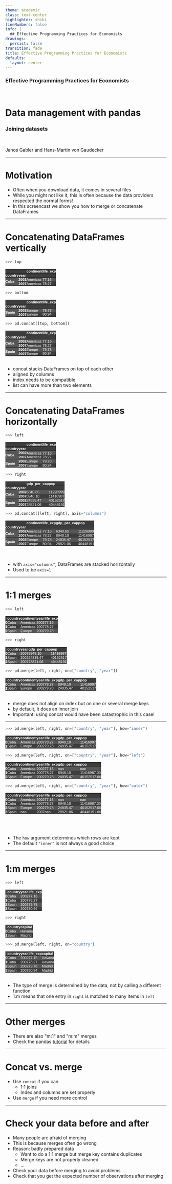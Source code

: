 ```yaml
---
theme: academic
class: text-center
highlighter: shiki
lineNumbers: false
info: |
  ## Effective Programming Practices for Economists
drawings:
  persist: false
transition: fade
title: Effective Programming Practices for Economists
defaults:
  layout: center
---
```


### Effective Programming Practices for Economists

<br>

# Data management with pandas

### Joining datasets

<br>


Janoś Gabler and Hans-Martin von Gaudecker

---

# Motivation

- Often when you download data, it comes in several files
- While you might not like it, this is often because the data providers respected
the normal forms!
- In this screencast we show you how to merge or concatenate DataFrames


---

# Concatenating DataFrames vertically


<div class="flex gap-12">
<div>

```python
>>> top
```

<style type="text/css">
#T_ab9b2   {
  margin: 0;
  font-family: "Helvetica", "Helvetica", sans-serif;
  border-collapse: collapse;
  border: none;
  font-size: 80%;
  color: #fff;
}
#T_ab9b2 thead {
  background-color: #3d3d3d;
}
#T_ab9b2 tbody tr:nth-child(even) {
  background-color: #3d3d3d;
}
#T_ab9b2 tbody tr:nth-child(odd) {
  background-color: #565656;
}
#T_ab9b2 td {
  padding: 0em;
}
#T_ab9b2 th {
  font-weight: bold;
  text-align: left;
  padding: 0em;
}
#T_ab9b2 caption {
  caption-side: bottom;
}
</style>
<table id="T_ab9b2">
  <thead>
    <tr>
      <th class="blank" >&nbsp;</th>
      <th class="blank level0" >&nbsp;</th>
      <th id="T_ab9b2_level0_col0" class="col_heading level0 col0" >continent</th>
      <th id="T_ab9b2_level0_col1" class="col_heading level0 col1" >life_exp</th>
    </tr>
    <tr>
      <th class="index_name level0" >country</th>
      <th class="index_name level1" >year</th>
      <th class="blank col0" >&nbsp;</th>
      <th class="blank col1" >&nbsp;</th>
    </tr>
  </thead>
  <tbody>
    <tr>
      <th id="T_ab9b2_level0_row0" class="row_heading level0 row0" rowspan="2">Cuba</th>
      <th id="T_ab9b2_level1_row0" class="row_heading level1 row0" >2002</th>
      <td id="T_ab9b2_row0_col0" class="data row0 col0" >Americas</td>
      <td id="T_ab9b2_row0_col1" class="data row0 col1" >77.16</td>
    </tr>
    <tr>
      <th id="T_ab9b2_level1_row1" class="row_heading level1 row1" >2007</th>
      <td id="T_ab9b2_row1_col0" class="data row1 col0" >Americas</td>
      <td id="T_ab9b2_row1_col1" class="data row1 col1" >78.27</td>
    </tr>
  </tbody>
</table>



```python
>>> bottom
```

<style type="text/css">
#T_849c2   {
  margin: 0;
  font-family: "Helvetica", "Helvetica", sans-serif;
  border-collapse: collapse;
  border: none;
  font-size: 80%;
  color: #fff;
}
#T_849c2 thead {
  background-color: #3d3d3d;
}
#T_849c2 tbody tr:nth-child(even) {
  background-color: #3d3d3d;
}
#T_849c2 tbody tr:nth-child(odd) {
  background-color: #565656;
}
#T_849c2 td {
  padding: 0em;
}
#T_849c2 th {
  font-weight: bold;
  text-align: left;
  padding: 0em;
}
#T_849c2 caption {
  caption-side: bottom;
}
</style>
<table id="T_849c2">
  <thead>
    <tr>
      <th class="blank" >&nbsp;</th>
      <th class="blank level0" >&nbsp;</th>
      <th id="T_849c2_level0_col0" class="col_heading level0 col0" >continent</th>
      <th id="T_849c2_level0_col1" class="col_heading level0 col1" >life_exp</th>
    </tr>
    <tr>
      <th class="index_name level0" >country</th>
      <th class="index_name level1" >year</th>
      <th class="blank col0" >&nbsp;</th>
      <th class="blank col1" >&nbsp;</th>
    </tr>
  </thead>
  <tbody>
    <tr>
      <th id="T_849c2_level0_row0" class="row_heading level0 row0" rowspan="2">Spain</th>
      <th id="T_849c2_level1_row0" class="row_heading level1 row0" >2002</th>
      <td id="T_849c2_row0_col0" class="data row0 col0" >Europe</td>
      <td id="T_849c2_row0_col1" class="data row0 col1" >79.78</td>
    </tr>
    <tr>
      <th id="T_849c2_level1_row1" class="row_heading level1 row1" >2007</th>
      <td id="T_849c2_row1_col0" class="data row1 col0" >Europe</td>
      <td id="T_849c2_row1_col1" class="data row1 col1" >80.94</td>
    </tr>
  </tbody>
</table>



</div>
<div>

```python
>>> pd.concat([top, bottom])
```

<style type="text/css">
#T_65011   {
  margin: 0;
  font-family: "Helvetica", "Helvetica", sans-serif;
  border-collapse: collapse;
  border: none;
  font-size: 80%;
  color: #fff;
}
#T_65011 thead {
  background-color: #3d3d3d;
}
#T_65011 tbody tr:nth-child(even) {
  background-color: #3d3d3d;
}
#T_65011 tbody tr:nth-child(odd) {
  background-color: #565656;
}
#T_65011 td {
  padding: 0em;
}
#T_65011 th {
  font-weight: bold;
  text-align: left;
  padding: 0em;
}
#T_65011 caption {
  caption-side: bottom;
}
</style>
<table id="T_65011">
  <thead>
    <tr>
      <th class="blank" >&nbsp;</th>
      <th class="blank level0" >&nbsp;</th>
      <th id="T_65011_level0_col0" class="col_heading level0 col0" >continent</th>
      <th id="T_65011_level0_col1" class="col_heading level0 col1" >life_exp</th>
    </tr>
    <tr>
      <th class="index_name level0" >country</th>
      <th class="index_name level1" >year</th>
      <th class="blank col0" >&nbsp;</th>
      <th class="blank col1" >&nbsp;</th>
    </tr>
  </thead>
  <tbody>
    <tr>
      <th id="T_65011_level0_row0" class="row_heading level0 row0" rowspan="2">Cuba</th>
      <th id="T_65011_level1_row0" class="row_heading level1 row0" >2002</th>
      <td id="T_65011_row0_col0" class="data row0 col0" >Americas</td>
      <td id="T_65011_row0_col1" class="data row0 col1" >77.16</td>
    </tr>
    <tr>
      <th id="T_65011_level1_row1" class="row_heading level1 row1" >2007</th>
      <td id="T_65011_row1_col0" class="data row1 col0" >Americas</td>
      <td id="T_65011_row1_col1" class="data row1 col1" >78.27</td>
    </tr>
    <tr>
      <th id="T_65011_level0_row2" class="row_heading level0 row2" rowspan="2">Spain</th>
      <th id="T_65011_level1_row2" class="row_heading level1 row2" >2002</th>
      <td id="T_65011_row2_col0" class="data row2 col0" >Europe</td>
      <td id="T_65011_row2_col1" class="data row2 col1" >79.78</td>
    </tr>
    <tr>
      <th id="T_65011_level1_row3" class="row_heading level1 row3" >2007</th>
      <td id="T_65011_row3_col0" class="data row3 col0" >Europe</td>
      <td id="T_65011_row3_col1" class="data row3 col1" >80.94</td>
    </tr>
  </tbody>
</table>

<br/>

- concat stacks DataFrames on top of each other
- aligned by columns
- index needs to be compatible
- list can have more than two elements



</div>
</div>


---

# Concatenating DataFrames horizontally

<div class="flex gap-12">
<div>

```python
>>> left
```

<style type="text/css">
#T_50eaf   {
  margin: 0;
  font-family: "Helvetica", "Helvetica", sans-serif;
  border-collapse: collapse;
  border: none;
  font-size: 80%;
  color: #fff;
}
#T_50eaf thead {
  background-color: #3d3d3d;
}
#T_50eaf tbody tr:nth-child(even) {
  background-color: #3d3d3d;
}
#T_50eaf tbody tr:nth-child(odd) {
  background-color: #565656;
}
#T_50eaf td {
  padding: 0em;
}
#T_50eaf th {
  font-weight: bold;
  text-align: left;
  padding: 0em;
}
#T_50eaf caption {
  caption-side: bottom;
}
</style>
<table id="T_50eaf">
  <thead>
    <tr>
      <th class="blank" >&nbsp;</th>
      <th class="blank level0" >&nbsp;</th>
      <th id="T_50eaf_level0_col0" class="col_heading level0 col0" >continent</th>
      <th id="T_50eaf_level0_col1" class="col_heading level0 col1" >life_exp</th>
    </tr>
    <tr>
      <th class="index_name level0" >country</th>
      <th class="index_name level1" >year</th>
      <th class="blank col0" >&nbsp;</th>
      <th class="blank col1" >&nbsp;</th>
    </tr>
  </thead>
  <tbody>
    <tr>
      <th id="T_50eaf_level0_row0" class="row_heading level0 row0" rowspan="2">Cuba</th>
      <th id="T_50eaf_level1_row0" class="row_heading level1 row0" >2002</th>
      <td id="T_50eaf_row0_col0" class="data row0 col0" >Americas</td>
      <td id="T_50eaf_row0_col1" class="data row0 col1" >77.16</td>
    </tr>
    <tr>
      <th id="T_50eaf_level1_row1" class="row_heading level1 row1" >2007</th>
      <td id="T_50eaf_row1_col0" class="data row1 col0" >Americas</td>
      <td id="T_50eaf_row1_col1" class="data row1 col1" >78.27</td>
    </tr>
    <tr>
      <th id="T_50eaf_level0_row2" class="row_heading level0 row2" rowspan="2">Spain</th>
      <th id="T_50eaf_level1_row2" class="row_heading level1 row2" >2002</th>
      <td id="T_50eaf_row2_col0" class="data row2 col0" >Europe</td>
      <td id="T_50eaf_row2_col1" class="data row2 col1" >79.78</td>
    </tr>
    <tr>
      <th id="T_50eaf_level1_row3" class="row_heading level1 row3" >2007</th>
      <td id="T_50eaf_row3_col0" class="data row3 col0" >Europe</td>
      <td id="T_50eaf_row3_col1" class="data row3 col1" >80.94</td>
    </tr>
  </tbody>
</table>

```python
>>> right
```

<style type="text/css">
#T_a05f6   {
  margin: 0;
  font-family: "Helvetica", "Helvetica", sans-serif;
  border-collapse: collapse;
  border: none;
  font-size: 80%;
  color: #fff;
}
#T_a05f6 thead {
  background-color: #3d3d3d;
}
#T_a05f6 tbody tr:nth-child(even) {
  background-color: #3d3d3d;
}
#T_a05f6 tbody tr:nth-child(odd) {
  background-color: #565656;
}
#T_a05f6 td {
  padding: 0em;
}
#T_a05f6 th {
  font-weight: bold;
  text-align: left;
  padding: 0em;
}
#T_a05f6 caption {
  caption-side: bottom;
}
</style>
<table id="T_a05f6">
  <thead>
    <tr>
      <th class="blank" >&nbsp;</th>
      <th class="blank level0" >&nbsp;</th>
      <th id="T_a05f6_level0_col0" class="col_heading level0 col0" >gdp_per_cap</th>
      <th id="T_a05f6_level0_col1" class="col_heading level0 col1" >pop</th>
    </tr>
    <tr>
      <th class="index_name level0" >country</th>
      <th class="index_name level1" >year</th>
      <th class="blank col0" >&nbsp;</th>
      <th class="blank col1" >&nbsp;</th>
    </tr>
  </thead>
  <tbody>
    <tr>
      <th id="T_a05f6_level0_row0" class="row_heading level0 row0" rowspan="2">Cuba</th>
      <th id="T_a05f6_level1_row0" class="row_heading level1 row0" >2002</th>
      <td id="T_a05f6_row0_col0" class="data row0 col0" >6340.65</td>
      <td id="T_a05f6_row0_col1" class="data row0 col1" >11226999</td>
    </tr>
    <tr>
      <th id="T_a05f6_level1_row1" class="row_heading level1 row1" >2007</th>
      <td id="T_a05f6_row1_col0" class="data row1 col0" >8948.10</td>
      <td id="T_a05f6_row1_col1" class="data row1 col1" >11416987</td>
    </tr>
    <tr>
      <th id="T_a05f6_level0_row2" class="row_heading level0 row2" rowspan="2">Spain</th>
      <th id="T_a05f6_level1_row2" class="row_heading level1 row2" >2002</th>
      <td id="T_a05f6_row2_col0" class="data row2 col0" >24835.47</td>
      <td id="T_a05f6_row2_col1" class="data row2 col1" >40152517</td>
    </tr>
    <tr>
      <th id="T_a05f6_level1_row3" class="row_heading level1 row3" >2007</th>
      <td id="T_a05f6_row3_col0" class="data row3 col0" >28821.06</td>
      <td id="T_a05f6_row3_col1" class="data row3 col1" >40448191</td>
    </tr>
  </tbody>
</table>


</div>
<div>

```python
>>> pd.concat([left, right], axis="columns")
```

<style type="text/css">
#T_fe317   {
  margin: 0;
  font-family: "Helvetica", "Helvetica", sans-serif;
  border-collapse: collapse;
  border: none;
  font-size: 80%;
  color: #fff;
}
#T_fe317 thead {
  background-color: #3d3d3d;
}
#T_fe317 tbody tr:nth-child(even) {
  background-color: #3d3d3d;
}
#T_fe317 tbody tr:nth-child(odd) {
  background-color: #565656;
}
#T_fe317 td {
  padding: 0em;
}
#T_fe317 th {
  font-weight: bold;
  text-align: left;
  padding: 0em;
}
#T_fe317 caption {
  caption-side: bottom;
}
</style>
<table id="T_fe317">
  <thead>
    <tr>
      <th class="blank" >&nbsp;</th>
      <th class="blank level0" >&nbsp;</th>
      <th id="T_fe317_level0_col0" class="col_heading level0 col0" >continent</th>
      <th id="T_fe317_level0_col1" class="col_heading level0 col1" >life_exp</th>
      <th id="T_fe317_level0_col2" class="col_heading level0 col2" >gdp_per_cap</th>
      <th id="T_fe317_level0_col3" class="col_heading level0 col3" >pop</th>
    </tr>
    <tr>
      <th class="index_name level0" >country</th>
      <th class="index_name level1" >year</th>
      <th class="blank col0" >&nbsp;</th>
      <th class="blank col1" >&nbsp;</th>
      <th class="blank col2" >&nbsp;</th>
      <th class="blank col3" >&nbsp;</th>
    </tr>
  </thead>
  <tbody>
    <tr>
      <th id="T_fe317_level0_row0" class="row_heading level0 row0" rowspan="2">Cuba</th>
      <th id="T_fe317_level1_row0" class="row_heading level1 row0" >2002</th>
      <td id="T_fe317_row0_col0" class="data row0 col0" >Americas</td>
      <td id="T_fe317_row0_col1" class="data row0 col1" >77.16</td>
      <td id="T_fe317_row0_col2" class="data row0 col2" >6340.65</td>
      <td id="T_fe317_row0_col3" class="data row0 col3" >11226999</td>
    </tr>
    <tr>
      <th id="T_fe317_level1_row1" class="row_heading level1 row1" >2007</th>
      <td id="T_fe317_row1_col0" class="data row1 col0" >Americas</td>
      <td id="T_fe317_row1_col1" class="data row1 col1" >78.27</td>
      <td id="T_fe317_row1_col2" class="data row1 col2" >8948.10</td>
      <td id="T_fe317_row1_col3" class="data row1 col3" >11416987</td>
    </tr>
    <tr>
      <th id="T_fe317_level0_row2" class="row_heading level0 row2" rowspan="2">Spain</th>
      <th id="T_fe317_level1_row2" class="row_heading level1 row2" >2002</th>
      <td id="T_fe317_row2_col0" class="data row2 col0" >Europe</td>
      <td id="T_fe317_row2_col1" class="data row2 col1" >79.78</td>
      <td id="T_fe317_row2_col2" class="data row2 col2" >24835.47</td>
      <td id="T_fe317_row2_col3" class="data row2 col3" >40152517</td>
    </tr>
    <tr>
      <th id="T_fe317_level1_row3" class="row_heading level1 row3" >2007</th>
      <td id="T_fe317_row3_col0" class="data row3 col0" >Europe</td>
      <td id="T_fe317_row3_col1" class="data row3 col1" >80.94</td>
      <td id="T_fe317_row3_col2" class="data row3 col2" >28821.06</td>
      <td id="T_fe317_row3_col3" class="data row3 col3" >40448191</td>
    </tr>
  </tbody>
</table>

<br/>
<br/>

- with `axis="columns"`, DataFrames are stacked horizontally
- Used to be `axis=1`

</div>
</div>

---

# 1:1 merges


<div class="flex gap-12">
<div>

```python
>>> left
```

<style type="text/css">
#T_13a7a   {
  margin: 0;
  font-family: "Helvetica", "Helvetica", sans-serif;
  border-collapse: collapse;
  border: none;
  font-size: 80%;
  color: #fff;
}
#T_13a7a thead {
  background-color: #3d3d3d;
}
#T_13a7a tbody tr:nth-child(even) {
  background-color: #3d3d3d;
}
#T_13a7a tbody tr:nth-child(odd) {
  background-color: #565656;
}
#T_13a7a td {
  padding: 0em;
}
#T_13a7a th {
  font-weight: bold;
  text-align: left;
  padding: 0em;
}
#T_13a7a caption {
  caption-side: bottom;
}
</style>
<table id="T_13a7a">
  <thead>
    <tr>
      <th class="blank level0" >&nbsp;</th>
      <th id="T_13a7a_level0_col0" class="col_heading level0 col0" >country</th>
      <th id="T_13a7a_level0_col1" class="col_heading level0 col1" >continent</th>
      <th id="T_13a7a_level0_col2" class="col_heading level0 col2" >year</th>
      <th id="T_13a7a_level0_col3" class="col_heading level0 col3" >life_exp</th>
    </tr>
  </thead>
  <tbody>
    <tr>
      <th id="T_13a7a_level0_row0" class="row_heading level0 row0" >0</th>
      <td id="T_13a7a_row0_col0" class="data row0 col0" >Cuba</td>
      <td id="T_13a7a_row0_col1" class="data row0 col1" >Americas</td>
      <td id="T_13a7a_row0_col2" class="data row0 col2" >2002</td>
      <td id="T_13a7a_row0_col3" class="data row0 col3" >77.16</td>
    </tr>
    <tr>
      <th id="T_13a7a_level0_row1" class="row_heading level0 row1" >1</th>
      <td id="T_13a7a_row1_col0" class="data row1 col0" >Cuba</td>
      <td id="T_13a7a_row1_col1" class="data row1 col1" >Americas</td>
      <td id="T_13a7a_row1_col2" class="data row1 col2" >2007</td>
      <td id="T_13a7a_row1_col3" class="data row1 col3" >78.27</td>
    </tr>
    <tr>
      <th id="T_13a7a_level0_row2" class="row_heading level0 row2" >2</th>
      <td id="T_13a7a_row2_col0" class="data row2 col0" >Spain</td>
      <td id="T_13a7a_row2_col1" class="data row2 col1" >Europe</td>
      <td id="T_13a7a_row2_col2" class="data row2 col2" >2002</td>
      <td id="T_13a7a_row2_col3" class="data row2 col3" >79.78</td>
    </tr>
  </tbody>
</table>


```python
>>> right
```

<style type="text/css">
#T_c3897   {
  margin: 0;
  font-family: "Helvetica", "Helvetica", sans-serif;
  border-collapse: collapse;
  border: none;
  font-size: 80%;
  color: #fff;
}
#T_c3897 thead {
  background-color: #3d3d3d;
}
#T_c3897 tbody tr:nth-child(even) {
  background-color: #3d3d3d;
}
#T_c3897 tbody tr:nth-child(odd) {
  background-color: #565656;
}
#T_c3897 td {
  padding: 0em;
}
#T_c3897 th {
  font-weight: bold;
  text-align: left;
  padding: 0em;
}
#T_c3897 caption {
  caption-side: bottom;
}
</style>
<table id="T_c3897">
  <thead>
    <tr>
      <th class="blank level0" >&nbsp;</th>
      <th id="T_c3897_level0_col0" class="col_heading level0 col0" >country</th>
      <th id="T_c3897_level0_col1" class="col_heading level0 col1" >year</th>
      <th id="T_c3897_level0_col2" class="col_heading level0 col2" >gdp_per_cap</th>
      <th id="T_c3897_level0_col3" class="col_heading level0 col3" >pop</th>
    </tr>
  </thead>
  <tbody>
    <tr>
      <th id="T_c3897_level0_row0" class="row_heading level0 row0" >0</th>
      <td id="T_c3897_row0_col0" class="data row0 col0" >Cuba</td>
      <td id="T_c3897_row0_col1" class="data row0 col1" >2007</td>
      <td id="T_c3897_row0_col2" class="data row0 col2" >8948.10</td>
      <td id="T_c3897_row0_col3" class="data row0 col3" >11416987</td>
    </tr>
    <tr>
      <th id="T_c3897_level0_row1" class="row_heading level0 row1" >1</th>
      <td id="T_c3897_row1_col0" class="data row1 col0" >Spain</td>
      <td id="T_c3897_row1_col1" class="data row1 col1" >2002</td>
      <td id="T_c3897_row1_col2" class="data row1 col2" >24835.47</td>
      <td id="T_c3897_row1_col3" class="data row1 col3" >40152517</td>
    </tr>
    <tr>
      <th id="T_c3897_level0_row2" class="row_heading level0 row2" >2</th>
      <td id="T_c3897_row2_col0" class="data row2 col0" >Spain</td>
      <td id="T_c3897_row2_col1" class="data row2 col1" >2007</td>
      <td id="T_c3897_row2_col2" class="data row2 col2" >28821.06</td>
      <td id="T_c3897_row2_col3" class="data row2 col3" >40448191</td>
    </tr>
  </tbody>
</table>


</div>
<div>

```python
>>> pd.merge(left, right, on=["country", "year"])
```

<style type="text/css">
#T_a9953   {
  margin: 0;
  font-family: "Helvetica", "Helvetica", sans-serif;
  border-collapse: collapse;
  border: none;
  font-size: 80%;
  color: #fff;
}
#T_a9953 thead {
  background-color: #3d3d3d;
}
#T_a9953 tbody tr:nth-child(even) {
  background-color: #3d3d3d;
}
#T_a9953 tbody tr:nth-child(odd) {
  background-color: #565656;
}
#T_a9953 td {
  padding: 0em;
}
#T_a9953 th {
  font-weight: bold;
  text-align: left;
  padding: 0em;
}
#T_a9953 caption {
  caption-side: bottom;
}
</style>
<table id="T_a9953">
  <thead>
    <tr>
      <th class="blank level0" >&nbsp;</th>
      <th id="T_a9953_level0_col0" class="col_heading level0 col0" >country</th>
      <th id="T_a9953_level0_col1" class="col_heading level0 col1" >continent</th>
      <th id="T_a9953_level0_col2" class="col_heading level0 col2" >year</th>
      <th id="T_a9953_level0_col3" class="col_heading level0 col3" >life_exp</th>
      <th id="T_a9953_level0_col4" class="col_heading level0 col4" >gdp_per_cap</th>
      <th id="T_a9953_level0_col5" class="col_heading level0 col5" >pop</th>
    </tr>
  </thead>
  <tbody>
    <tr>
      <th id="T_a9953_level0_row0" class="row_heading level0 row0" >0</th>
      <td id="T_a9953_row0_col0" class="data row0 col0" >Cuba</td>
      <td id="T_a9953_row0_col1" class="data row0 col1" >Americas</td>
      <td id="T_a9953_row0_col2" class="data row0 col2" >2007</td>
      <td id="T_a9953_row0_col3" class="data row0 col3" >78.27</td>
      <td id="T_a9953_row0_col4" class="data row0 col4" >8948.10</td>
      <td id="T_a9953_row0_col5" class="data row0 col5" >11416987</td>
    </tr>
    <tr>
      <th id="T_a9953_level0_row1" class="row_heading level0 row1" >1</th>
      <td id="T_a9953_row1_col0" class="data row1 col0" >Spain</td>
      <td id="T_a9953_row1_col1" class="data row1 col1" >Europe</td>
      <td id="T_a9953_row1_col2" class="data row1 col2" >2002</td>
      <td id="T_a9953_row1_col3" class="data row1 col3" >79.78</td>
      <td id="T_a9953_row1_col4" class="data row1 col4" >24835.47</td>
      <td id="T_a9953_row1_col5" class="data row1 col5" >40152517</td>
    </tr>
  </tbody>
</table>

<br/>

- merge does not align on index but on one or several merge keys
- by default, it does an inner join
- Important: using concat would have been catastrophic in this case!


</div>
</div>


---

<div class="flex gap-12">
<div>

```python
>>> pd.merge(left, right, on=["country", "year"], how="inner")
```

<style type="text/css">
#T_a9953   {
  margin: 0;
  font-family: "Helvetica", "Helvetica", sans-serif;
  border-collapse: collapse;
  border: none;
  font-size: 80%;
  color: #fff;
}
#T_a9953 thead {
  background-color: #3d3d3d;
}
#T_a9953 tbody tr:nth-child(even) {
  background-color: #3d3d3d;
}
#T_a9953 tbody tr:nth-child(odd) {
  background-color: #565656;
}
#T_a9953 td {
  padding: 0em;
}
#T_a9953 th {
  font-weight: bold;
  text-align: left;
  padding: 0em;
}
#T_a9953 caption {
  caption-side: bottom;
}
</style>
<table id="T_a9953">
  <thead>
    <tr>
      <th class="blank level0" >&nbsp;</th>
      <th id="T_a9953_level0_col0" class="col_heading level0 col0" >country</th>
      <th id="T_a9953_level0_col1" class="col_heading level0 col1" >continent</th>
      <th id="T_a9953_level0_col2" class="col_heading level0 col2" >year</th>
      <th id="T_a9953_level0_col3" class="col_heading level0 col3" >life_exp</th>
      <th id="T_a9953_level0_col4" class="col_heading level0 col4" >gdp_per_cap</th>
      <th id="T_a9953_level0_col5" class="col_heading level0 col5" >pop</th>
    </tr>
  </thead>
  <tbody>
    <tr>
      <th id="T_a9953_level0_row0" class="row_heading level0 row0" >0</th>
      <td id="T_a9953_row0_col0" class="data row0 col0" >Cuba</td>
      <td id="T_a9953_row0_col1" class="data row0 col1" >Americas</td>
      <td id="T_a9953_row0_col2" class="data row0 col2" >2007</td>
      <td id="T_a9953_row0_col3" class="data row0 col3" >78.27</td>
      <td id="T_a9953_row0_col4" class="data row0 col4" >8948.10</td>
      <td id="T_a9953_row0_col5" class="data row0 col5" >11416987</td>
    </tr>
    <tr>
      <th id="T_a9953_level0_row1" class="row_heading level0 row1" >1</th>
      <td id="T_a9953_row1_col0" class="data row1 col0" >Spain</td>
      <td id="T_a9953_row1_col1" class="data row1 col1" >Europe</td>
      <td id="T_a9953_row1_col2" class="data row1 col2" >2002</td>
      <td id="T_a9953_row1_col3" class="data row1 col3" >79.78</td>
      <td id="T_a9953_row1_col4" class="data row1 col4" >24835.47</td>
      <td id="T_a9953_row1_col5" class="data row1 col5" >40152517</td>
    </tr>
  </tbody>
</table>

```python
>>> pd.merge(left, right, on=["country", "year"], how="left")
```


<style type="text/css">
#T_d7261   {
  margin: 0;
  font-family: "Helvetica", "Helvetica", sans-serif;
  border-collapse: collapse;
  border: none;
  font-size: 80%;
  color: #fff;
}
#T_d7261 thead {
  background-color: #3d3d3d;
}
#T_d7261 tbody tr:nth-child(even) {
  background-color: #3d3d3d;
}
#T_d7261 tbody tr:nth-child(odd) {
  background-color: #565656;
}
#T_d7261 td {
  padding: 0em;
}
#T_d7261 th {
  font-weight: bold;
  text-align: left;
  padding: 0em;
}
#T_d7261 caption {
  caption-side: bottom;
}
</style>
<table id="T_d7261">
  <thead>
    <tr>
      <th class="blank level0" >&nbsp;</th>
      <th id="T_d7261_level0_col0" class="col_heading level0 col0" >country</th>
      <th id="T_d7261_level0_col1" class="col_heading level0 col1" >continent</th>
      <th id="T_d7261_level0_col2" class="col_heading level0 col2" >year</th>
      <th id="T_d7261_level0_col3" class="col_heading level0 col3" >life_exp</th>
      <th id="T_d7261_level0_col4" class="col_heading level0 col4" >gdp_per_cap</th>
      <th id="T_d7261_level0_col5" class="col_heading level0 col5" >pop</th>
    </tr>
  </thead>
  <tbody>
    <tr>
      <th id="T_d7261_level0_row0" class="row_heading level0 row0" >0</th>
      <td id="T_d7261_row0_col0" class="data row0 col0" >Cuba</td>
      <td id="T_d7261_row0_col1" class="data row0 col1" >Americas</td>
      <td id="T_d7261_row0_col2" class="data row0 col2" >2002</td>
      <td id="T_d7261_row0_col3" class="data row0 col3" >77.16</td>
      <td id="T_d7261_row0_col4" class="data row0 col4" >nan</td>
      <td id="T_d7261_row0_col5" class="data row0 col5" >nan</td>
    </tr>
    <tr>
      <th id="T_d7261_level0_row1" class="row_heading level0 row1" >1</th>
      <td id="T_d7261_row1_col0" class="data row1 col0" >Cuba</td>
      <td id="T_d7261_row1_col1" class="data row1 col1" >Americas</td>
      <td id="T_d7261_row1_col2" class="data row1 col2" >2007</td>
      <td id="T_d7261_row1_col3" class="data row1 col3" >78.27</td>
      <td id="T_d7261_row1_col4" class="data row1 col4" >8948.10</td>
      <td id="T_d7261_row1_col5" class="data row1 col5" >11416987.00</td>
    </tr>
    <tr>
      <th id="T_d7261_level0_row2" class="row_heading level0 row2" >2</th>
      <td id="T_d7261_row2_col0" class="data row2 col0" >Spain</td>
      <td id="T_d7261_row2_col1" class="data row2 col1" >Europe</td>
      <td id="T_d7261_row2_col2" class="data row2 col2" >2002</td>
      <td id="T_d7261_row2_col3" class="data row2 col3" >79.78</td>
      <td id="T_d7261_row2_col4" class="data row2 col4" >24835.47</td>
      <td id="T_d7261_row2_col5" class="data row2 col5" >40152517.00</td>
    </tr>
  </tbody>
</table>


```python
>>> pd.merge(left, right, on=["country", "year"], how="outer")
```

<style type="text/css">
#T_63e94   {
  margin: 0;
  font-family: "Helvetica", "Helvetica", sans-serif;
  border-collapse: collapse;
  border: none;
  font-size: 80%;
  color: #fff;
}
#T_63e94 thead {
  background-color: #3d3d3d;
}
#T_63e94 tbody tr:nth-child(even) {
  background-color: #3d3d3d;
}
#T_63e94 tbody tr:nth-child(odd) {
  background-color: #565656;
}
#T_63e94 td {
  padding: 0em;
}
#T_63e94 th {
  font-weight: bold;
  text-align: left;
  padding: 0em;
}
#T_63e94 caption {
  caption-side: bottom;
}
</style>
<table id="T_63e94">
  <thead>
    <tr>
      <th class="blank level0" >&nbsp;</th>
      <th id="T_63e94_level0_col0" class="col_heading level0 col0" >country</th>
      <th id="T_63e94_level0_col1" class="col_heading level0 col1" >continent</th>
      <th id="T_63e94_level0_col2" class="col_heading level0 col2" >year</th>
      <th id="T_63e94_level0_col3" class="col_heading level0 col3" >life_exp</th>
      <th id="T_63e94_level0_col4" class="col_heading level0 col4" >gdp_per_cap</th>
      <th id="T_63e94_level0_col5" class="col_heading level0 col5" >pop</th>
    </tr>
  </thead>
  <tbody>
    <tr>
      <th id="T_63e94_level0_row0" class="row_heading level0 row0" >0</th>
      <td id="T_63e94_row0_col0" class="data row0 col0" >Cuba</td>
      <td id="T_63e94_row0_col1" class="data row0 col1" >Americas</td>
      <td id="T_63e94_row0_col2" class="data row0 col2" >2002</td>
      <td id="T_63e94_row0_col3" class="data row0 col3" >77.16</td>
      <td id="T_63e94_row0_col4" class="data row0 col4" >nan</td>
      <td id="T_63e94_row0_col5" class="data row0 col5" >nan</td>
    </tr>
    <tr>
      <th id="T_63e94_level0_row1" class="row_heading level0 row1" >1</th>
      <td id="T_63e94_row1_col0" class="data row1 col0" >Cuba</td>
      <td id="T_63e94_row1_col1" class="data row1 col1" >Americas</td>
      <td id="T_63e94_row1_col2" class="data row1 col2" >2007</td>
      <td id="T_63e94_row1_col3" class="data row1 col3" >78.27</td>
      <td id="T_63e94_row1_col4" class="data row1 col4" >8948.10</td>
      <td id="T_63e94_row1_col5" class="data row1 col5" >11416987.00</td>
    </tr>
    <tr>
      <th id="T_63e94_level0_row2" class="row_heading level0 row2" >2</th>
      <td id="T_63e94_row2_col0" class="data row2 col0" >Spain</td>
      <td id="T_63e94_row2_col1" class="data row2 col1" >Europe</td>
      <td id="T_63e94_row2_col2" class="data row2 col2" >2002</td>
      <td id="T_63e94_row2_col3" class="data row2 col3" >79.78</td>
      <td id="T_63e94_row2_col4" class="data row2 col4" >24835.47</td>
      <td id="T_63e94_row2_col5" class="data row2 col5" >40152517.00</td>
    </tr>
    <tr>
      <th id="T_63e94_level0_row3" class="row_heading level0 row3" >3</th>
      <td id="T_63e94_row3_col0" class="data row3 col0" >Spain</td>
      <td id="T_63e94_row3_col1" class="data row3 col1" >nan</td>
      <td id="T_63e94_row3_col2" class="data row3 col2" >2007</td>
      <td id="T_63e94_row3_col3" class="data row3 col3" >nan</td>
      <td id="T_63e94_row3_col4" class="data row3 col4" >28821.06</td>
      <td id="T_63e94_row3_col5" class="data row3 col5" >40448191.00</td>
    </tr>
  </tbody>
</table>



</div>
<div>

<br/>
<br/>
<br/>

- The `how` argument determines which rows are kept
- The default `"inner"` is not always a good choice

</div>
</div>


---

# 1:m merges

<div class="grid grid-cols-2 gap-4">
<div>

```python
>>> left
```

<style type="text/css">
#T_2b141   {
  margin: 0;
  font-family: "Helvetica", "Helvetica", sans-serif;
  border-collapse: collapse;
  border: none;
  font-size: 80%;
  color: #fff;
}
#T_2b141 thead {
  background-color: #3d3d3d;
}
#T_2b141 tbody tr:nth-child(even) {
  background-color: #3d3d3d;
}
#T_2b141 tbody tr:nth-child(odd) {
  background-color: #565656;
}
#T_2b141 td {
  padding: 0em;
}
#T_2b141 th {
  font-weight: bold;
  text-align: left;
  padding: 0em;
}
#T_2b141 caption {
  caption-side: bottom;
}
</style>
<table id="T_2b141">
  <thead>
    <tr>
      <th class="blank level0" >&nbsp;</th>
      <th id="T_2b141_level0_col0" class="col_heading level0 col0" >country</th>
      <th id="T_2b141_level0_col1" class="col_heading level0 col1" >year</th>
      <th id="T_2b141_level0_col2" class="col_heading level0 col2" >life_exp</th>
    </tr>
  </thead>
  <tbody>
    <tr>
      <th id="T_2b141_level0_row0" class="row_heading level0 row0" >0</th>
      <td id="T_2b141_row0_col0" class="data row0 col0" >Cuba</td>
      <td id="T_2b141_row0_col1" class="data row0 col1" >2002</td>
      <td id="T_2b141_row0_col2" class="data row0 col2" >77.16</td>
    </tr>
    <tr>
      <th id="T_2b141_level0_row1" class="row_heading level0 row1" >1</th>
      <td id="T_2b141_row1_col0" class="data row1 col0" >Cuba</td>
      <td id="T_2b141_row1_col1" class="data row1 col1" >2007</td>
      <td id="T_2b141_row1_col2" class="data row1 col2" >78.27</td>
    </tr>
    <tr>
      <th id="T_2b141_level0_row2" class="row_heading level0 row2" >2</th>
      <td id="T_2b141_row2_col0" class="data row2 col0" >Spain</td>
      <td id="T_2b141_row2_col1" class="data row2 col1" >2002</td>
      <td id="T_2b141_row2_col2" class="data row2 col2" >79.78</td>
    </tr>
    <tr>
      <th id="T_2b141_level0_row3" class="row_heading level0 row3" >3</th>
      <td id="T_2b141_row3_col0" class="data row3 col0" >Spain</td>
      <td id="T_2b141_row3_col1" class="data row3 col1" >2007</td>
      <td id="T_2b141_row3_col2" class="data row3 col2" >80.94</td>
    </tr>
  </tbody>
</table>

```python
>>> right
```

<style type="text/css">
#T_88577   {
  margin: 0;
  font-family: "Helvetica", "Helvetica", sans-serif;
  border-collapse: collapse;
  border: none;
  font-size: 80%;
  color: #fff;
}
#T_88577 thead {
  background-color: #3d3d3d;
}
#T_88577 tbody tr:nth-child(even) {
  background-color: #3d3d3d;
}
#T_88577 tbody tr:nth-child(odd) {
  background-color: #565656;
}
#T_88577 td {
  padding: 0em;
}
#T_88577 th {
  font-weight: bold;
  text-align: left;
  padding: 0em;
}
#T_88577 caption {
  caption-side: bottom;
}
</style>
<table id="T_88577">
  <thead>
    <tr>
      <th class="blank level0" >&nbsp;</th>
      <th id="T_88577_level0_col0" class="col_heading level0 col0" >country</th>
      <th id="T_88577_level0_col1" class="col_heading level0 col1" >capital</th>
    </tr>
  </thead>
  <tbody>
    <tr>
      <th id="T_88577_level0_row0" class="row_heading level0 row0" >0</th>
      <td id="T_88577_row0_col0" class="data row0 col0" >Cuba</td>
      <td id="T_88577_row0_col1" class="data row0 col1" >Havana</td>
    </tr>
    <tr>
      <th id="T_88577_level0_row1" class="row_heading level0 row1" >1</th>
      <td id="T_88577_row1_col0" class="data row1 col0" >Spain</td>
      <td id="T_88577_row1_col1" class="data row1 col1" >Madrid</td>
    </tr>
  </tbody>
</table>



</div>
<div>

```python
>>> pd.merge(left, right, on="country")
```

<style type="text/css">
#T_96b28   {
  margin: 0;
  font-family: "Helvetica", "Helvetica", sans-serif;
  border-collapse: collapse;
  border: none;
  font-size: 80%;
  color: #fff;
}
#T_96b28 thead {
  background-color: #3d3d3d;
}
#T_96b28 tbody tr:nth-child(even) {
  background-color: #3d3d3d;
}
#T_96b28 tbody tr:nth-child(odd) {
  background-color: #565656;
}
#T_96b28 td {
  padding: 0em;
}
#T_96b28 th {
  font-weight: bold;
  text-align: left;
  padding: 0em;
}
#T_96b28 caption {
  caption-side: bottom;
}
</style>
<table id="T_96b28">
  <thead>
    <tr>
      <th class="blank level0" >&nbsp;</th>
      <th id="T_96b28_level0_col0" class="col_heading level0 col0" >country</th>
      <th id="T_96b28_level0_col1" class="col_heading level0 col1" >year</th>
      <th id="T_96b28_level0_col2" class="col_heading level0 col2" >life_exp</th>
      <th id="T_96b28_level0_col3" class="col_heading level0 col3" >capital</th>
    </tr>
  </thead>
  <tbody>
    <tr>
      <th id="T_96b28_level0_row0" class="row_heading level0 row0" >0</th>
      <td id="T_96b28_row0_col0" class="data row0 col0" >Cuba</td>
      <td id="T_96b28_row0_col1" class="data row0 col1" >2002</td>
      <td id="T_96b28_row0_col2" class="data row0 col2" >77.16</td>
      <td id="T_96b28_row0_col3" class="data row0 col3" >Havana</td>
    </tr>
    <tr>
      <th id="T_96b28_level0_row1" class="row_heading level0 row1" >1</th>
      <td id="T_96b28_row1_col0" class="data row1 col0" >Cuba</td>
      <td id="T_96b28_row1_col1" class="data row1 col1" >2007</td>
      <td id="T_96b28_row1_col2" class="data row1 col2" >78.27</td>
      <td id="T_96b28_row1_col3" class="data row1 col3" >Havana</td>
    </tr>
    <tr>
      <th id="T_96b28_level0_row2" class="row_heading level0 row2" >2</th>
      <td id="T_96b28_row2_col0" class="data row2 col0" >Spain</td>
      <td id="T_96b28_row2_col1" class="data row2 col1" >2002</td>
      <td id="T_96b28_row2_col2" class="data row2 col2" >79.78</td>
      <td id="T_96b28_row2_col3" class="data row2 col3" >Madrid</td>
    </tr>
    <tr>
      <th id="T_96b28_level0_row3" class="row_heading level0 row3" >3</th>
      <td id="T_96b28_row3_col0" class="data row3 col0" >Spain</td>
      <td id="T_96b28_row3_col1" class="data row3 col1" >2007</td>
      <td id="T_96b28_row3_col2" class="data row3 col2" >80.94</td>
      <td id="T_96b28_row3_col3" class="data row3 col3" >Madrid</td>
    </tr>
  </tbody>
</table>

<br/>

- The type of merge is determined by the data, not by calling a different function
- 1:m means that one entry in `right` is matched to many items in `left`


</div>
</div>


---

# Other merges

- There are also "m:1" and "m:m" merges
- Check the pandas [tutorial](https://pandas.pydata.org/docs/user_guide/merging.html)
for details


---

# Concat vs. merge

- Use `concat` if you can
  - 1:1 joins
  - Index and columns are set properly
- Use `merge` if you need more control


---

# Check your data before and after

- Many people are afraid of merging
- This is because merges often go wrong
- Reason: badly prepared data
  - Want to do a 1:1 merge but merge key contains duplicates
  - Merge keys are not properly cleaned
  - ...
- Check your data before merging to avoid problems
- Check that you get the expected number of observations after merging
